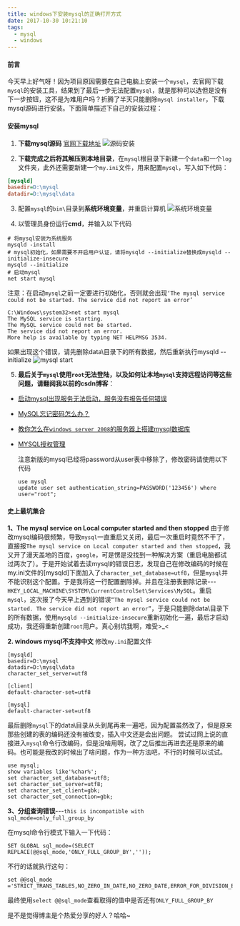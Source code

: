 ```yaml
---
title: windows下安装mysql的正确打开方式
date: 2017-10-30 10:21:10
tags:
  - mysql
  - windows
---
```


#### 前言
今天早上好气呀！因为项目原因需要在自己电脑上安装一个`mysql`，去官网下载`mysql`的安装工具，结果到了最后一步无法配置`mysql`，就是那种可以选但是没有下一步按钮，这不是为难用户吗？折腾了半天只能删除`mysql installer`，下载mysql源码进行安装。下面简单描述下自己的安装过程：

#### 安装mysql
1. **下载mysql源码**
[官网下载地址](https://dev.mysql.com/downloads/mysql/)
![源码安装](http://ouizhbgin.bkt.clouddn.com/blog/2017/10/30/mysql_source.png)

2. **下载完成之后将其解压到本地目录**，在`mysql`根目录下新建一个`data`和一个`log`文件夹，此外还需要新建一个`my.ini`文件，用来配置`mysql`，写入如下代码：
```ini
[mysqld] 
basedir=D:\mysql
datadir=D:\mysql\data

```
3. 配置`mysql`的`bin\`目录到**系统环境变量**，并重启计算机
![系统环境变量](http://ouizhbgin.bkt.clouddn.com/blog/2017/10/30/mysql_system_path.png)

4. 以管理员身份运行**cmd**，并输入以下代码
  ```
  # 将mysql安装为系统服务
  mysqld -install
  # mysql初始化，如果需要不开启用户认证，请将mysqld --initialize替换成mysqld --initialize-insecure
  mysqld --initialize
  # 启动mysql
  net start mysql
  ```
  注意：在启动`mysql`之前一定要进行初始化，否则就会出现`‘The mysql service could not be started. The service did not report an error’`
  ```
  C:\Windows\system32>net start mysql
  The MySQL service is starting.
  The MySQL service could not be started.
  The service did not report an error.
  More help is available by typing NET HELPMSG 3534.
  ```
  如果出现这个错误，请先删除data\目录下的所有数据，然后重新执行mysqld --initialize
![mysql start](http://ouizhbgin.bkt.clouddn.com/blog/2017/10/30/mysql_start.png)

5. **最后关于`mysql`使用`root`无法登陆，以及如何让本地`mysql`支持远程访问等这些问题，请翻阅我以前的csdn博客**：
+ [启动mysql出现服务无法启动，服务没有报告任何错误](http://blog.csdn.net/u014374031/article/details/54586638)
+ [MySQL忘记密码怎么办？](http://blog.csdn.net/u014374031/article/details/51134794)
+ [教你怎么在`windows server 2008`的服务器上搭建mysql数据库](http://blog.csdn.net/u014374031/article/details/49253135)
+ [MYSQL授权管理](http://blog.csdn.net/u014374031/article/details/45484105)

	注意新版的mysql已经将password从user表中移除了，修改密码请使用以下代码
	```
	use mysql
	update user set authentication_string=PASSWORD('123456') where user="root";
	```

#### 史上最坑集合
**1、The mysql service on Local computer started and then stopped**
由于修改mysql编码很频繁，导致`mysql`一直重启又关闭，最后一次重启时竟然不干了，直接报`The mysql service on Local computer started and then stopped`，我又开了漫天盖地的百度，`google`，可是愣是没找到一种解决方案（重启电脑都试过两次了）。于是开始试着去读mysql的错误日志，发现自己在修改编码的时候在my.ini文件的[mysqld]下面加入了`character_set_database=utf8`，但是`mysql`并不能识别这个配置。于是我将这一行配置删除掉。并且在注册表删除记录---`HKEY_LOCAL_MACHINE\SYSTEM\CurrentControlSet\Services\MySQL`。重启`mysql`，这次报了今天早上遇到的错误`“The mysql service could not be started. The service did not report an error”`，于是只能删除data\目录下的所有数据，使用`mysqld --initialize-insecure`重新初始化一遍，最后才启动成功，我还得重新创建`root`用户。真心别坑我啊，难受>_<

**2. windows mysql不支持中文**
修改`my.ini`配置文件
```
[mysqld] 
basedir=D:\mysql
datadir=D:\mysql\data
character_set_server=utf8

[client]
default-character-set=utf8

[mysql]
default-character-set=utf8
```
最后删除`mysql`下的data\目录从头到尾再来一遍吧，因为配置虽然改了，但是原来那些创建的表的编码还没有被改变，插入中文还是会出问题。
尝试过网上说的直接进入`mysql`命令行改编码，但是没啥用啊，改了之后推出再进去还是原来的编码。也可能是我改的时候出了啥问题，作为一种方法吧，不行的时候可以试试。
```
use mysql;
show variables like'%char%';
set character_set_database=utf8;
set character_set_server=utf8;
set character_set_client=gbk;
set character_set_connection=gbk;
```

**3、分组查询错误**---`this is incompatible with sql_mode=only_full_group_by`

在mysql命令行模式下输入一下代码：
```
SET GLOBAL sql_mode=(SELECT REPLACE(@@sql_mode,'ONLY_FULL_GROUP_BY',''));
```
不行的话就执行这句：
```
set @@sql_mode ='STRICT_TRANS_TABLES,NO_ZERO_IN_DATE,NO_ZERO_DATE,ERROR_FOR_DIVISION_BY_ZERO,NO_ENGINE_SUBSTITUTION';
```
最终使用`select @@sql_mode`查看取得的值中是否还有`ONLY_FULL_GROUP_BY`

是不是觉得博主是个热爱分享的好人？哈哈~
